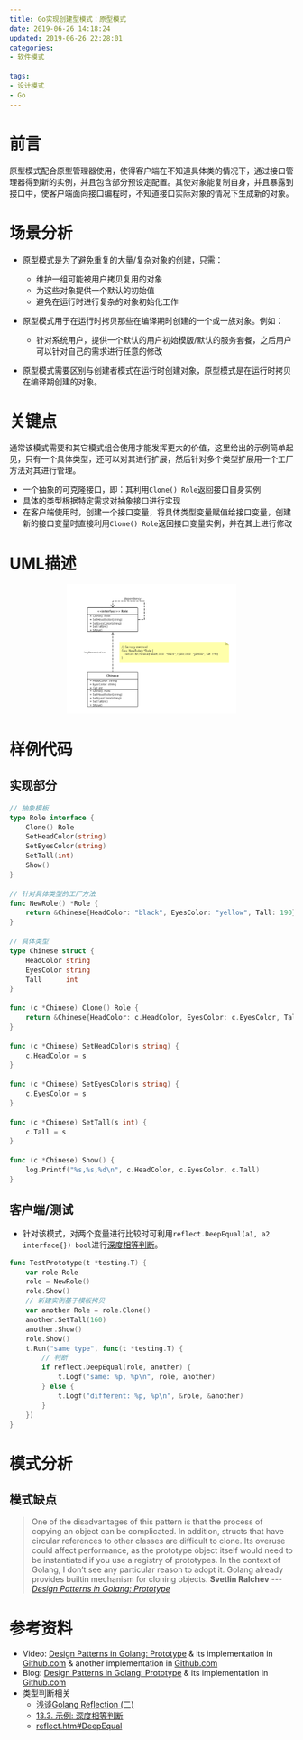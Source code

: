 ```yaml
---
title: Go实现创建型模式：原型模式
date: 2019-06-26 14:18:24
updated: 2019-06-26 22:28:01
categories:
- 软件模式

tags:
- 设计模式
- Go
---
```

# 前言
原型模式配合原型管理器使用，使得客户端在不知道具体类的情况下，通过接口管理器得到新的实例，并且包含部分预设定配置。其使对象能复制自身，并且暴露到接口中，使客户端面向接口编程时，不知道接口实际对象的情况下生成新的对象。

<!-- more -->
# 场景分析
- 原型模式是为了避免重复的大量/复杂对象的创建，只需：
    - 维护一组可能被用户拷贝复用的对象
    - 为这些对象提供一个默认的初始值
    - 避免在运行时进行复杂的对象初始化工作

- 原型模式用于在运行时拷贝那些在编译期时创建的一个或一族对象。例如：
    - 针对系统用户，提供一个默认的用户初始模版/默认的服务套餐，之后用户可以针对自己的需求进行任意的修改

- 原型模式需要区别与创建者模式在运行时创建对象，原型模式是在运行时拷贝在编译期创建的对象。

# 关键点
通常该模式需要和其它模式组合使用才能发挥更大的价值，这里给出的示例简单起见，只有一个具体类型，还可以对其进行扩展，然后针对多个类型扩展用一个工厂方法对其进行管理。
- 一个抽象的可克隆接口，即：其利用`Clone() Role`返回接口自身实例
- 具体的类型根据特定需求对抽象接口进行实现
- 在客户端使用时，创建一个接口变量，将具体类型变量赋值给接口变量，创建新的接口变量时直接利用`Clone() Role`返回接口变量实例，并在其上进行修改

# UML描述

<div style="width: 300px; margin: auto">

![UML](https://raw.githubusercontent.com/zhongqin0820/zhongqin0820.github.io/source-articles/source/images/pattern/creational_prototype.png)
</div>

# 样例代码
## 实现部分

```go
// 抽象模板
type Role interface {
    Clone() Role
    SetHeadColor(string)
    SetEyesColor(string)
    SetTall(int)
    Show()
}

// 针对具体类型的工厂方法
func NewRole() *Role {
    return &Chinese{HeadColor: "black", EyesColor: "yellow", Tall: 190}
}

// 具体类型
type Chinese struct {
    HeadColor string
    EyesColor string
    Tall      int
}

func (c *Chinese) Clone() Role {
    return &Chinese{HeadColor: c.HeadColor, EyesColor: c.EyesColor, Tall: c.Tall}
}

func (c *Chinese) SetHeadColor(s string) {
    c.HeadColor = s
}

func (c *Chinese) SetEyesColor(s string) {
    c.EyesColor = s
}

func (c *Chinese) SetTall(s int) {
    c.Tall = s
}

func (c *Chinese) Show() {
    log.Printf("%s,%s,%d\n", c.HeadColor, c.EyesColor, c.Tall)
}

```

## 客户端/测试
- 针对该模式，对两个变量进行比较时可利用`reflect.DeepEqual(a1, a2 interface{}) bool`进行[深度相等判断](https://studygolang.com/static/pkgdoc/pkg/reflect.htm#DeepEqual)。

```go
func TestPrototype(t *testing.T) {
    var role Role
    role = NewRole()
    role.Show()
    // 新建实例基于模板拷贝
    var another Role = role.Clone()
    another.SetTall(160)
    another.Show()
    role.Show()
    t.Run("same type", func(t *testing.T) {
        // 判断
        if reflect.DeepEqual(role, another) {
            t.Logf("same: %p, %p\n", role, another)
        } else {
            t.Logf("different: %p, %p\n", &role, &another)
        }
    })
}
```

# 模式分析
## 模式缺点
> One of the disadvantages of this pattern is that the process of copying an object can be complicated. In addition, structs that have circular references to other classes are difficult to clone. Its overuse could affect performance, as the prototype object itself would need to be instantiated if you use a registry of prototypes.
> In the context of Golang, I don’t see any particular reason to adopt it. Golang already provides builtin mechanism for cloning objects.
> **Svetlin Ralchev** --- <cite>[Design Patterns in Golang: Prototype](http://blog.ralch.com/articles/design-patterns/golang-prototype/)</cite>

# 参考资料
- Video: [Design Patterns in Golang: Prototype](https://www.bilibili.com/video/av10623920/?p=15) & its implementation in [Github.com](https://github.com/ismayilmalik/golang-design-patterns/blob/master/creational/prototype/prototype.go) & another implementation in [Github.com](https://github.com/senghoo/golang-design-pattern/blob/master/07_prototype/README.md)
- Blog: [Design Patterns in Golang: Prototype](http://blog.ralch.com/articles/design-patterns/golang-prototype/) & its implementation in [Github.com](https://github.com/svett/golang-design-patterns/blob/master/creational-patterns/prototype/README.md)
- 类型判断相关
    - [浅谈Golang Reflection (二)](https://zhuanlan.zhihu.com/p/40840214)
    - [13.3. 示例: 深度相等判断](http://shouce.jb51.net/gopl-zh/ch13/ch13-03.html)
    - [reflect.htm#DeepEqual](https://studygolang.com/static/pkgdoc/pkg/reflect.htm#DeepEqual)
